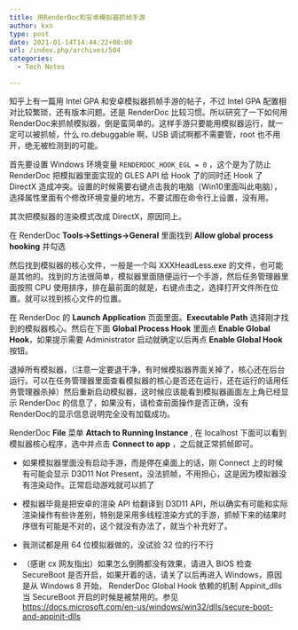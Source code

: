```yaml
---
title: 用RenderDoc和安卓模拟器抓帧手游
author: kxn
type: post
date: 2021-01-14T14:44:22+00:00
url: /index.php/archives/504
categories:
  - Tech Notes

---
```

知乎上有一篇用 Intel GPA 和安卓模拟器抓帧手游的帖子，不过 Intel GPA 配置相对比较繁琐，还有版本问题。还是 RenderDoc 比较习惯。所以研究了一下如何用RenderDoc来抓帧模拟器，倒是蛮简单的。这样手游只要能用模拟器运行，就一定可以被抓帧，什么 ro.debuggable 啊，USB 调试啊都不需要管，root 也不用开，绝无被检测到的可能。

首先要设置 Windows 环境变量 `RENDERDOC_HOOK_EGL = 0` ，这个是为了防止 RenderDoc 把模拟器里面实现的 GLES API 给 Hook 了的同时还 Hook 了 DirectX 造成冲突。设置的时候需要右键点击我的电脑（Win10里面叫此电脑），选择属性里面有个修改环境变量的地方。不要试图在命令行上设置，没有用。

其次把模拟器的渲染模式改成 DirectX，原因同上。

在 RenderDoc **Tools->Settings->General** 里面找到 **Allow global process hooking** 并勾选

然后找到模拟器的核心文件，一般是一个叫 XXXHeadLess.exe 的文件，也可能是其他的。找到的方法很简单，模拟器里面随便运行一个手游，然后任务管理器里面按照 CPU 使用排序，排在最前面的就是，右键点击之，选择打开文件所在位置。就可以找到核心文件的位置。

在 RenderDoc 的 **Launch Application** 页面里面。**Executable Path** 选择刚才找到的模拟器核心。然后在下面 **Global Process Hook** 里面点 **Enable Global Hook**，如果提示需要 Administrator 启动就确定以后再点 **Enable Global Hook** 按钮。

退掉所有模拟器，（注意一定要退干净，有时候模拟器界面关掉了，核心还在后台运行。可以在任务管理器里面查看模拟器的核心是否还在运行，还在运行的话用任务管理器杀掉）然后重新启动模拟器，这时候应该能看到模拟器画面左上角已经显示 RenderDoc 的信息了，如果没有，请检查前面操作是否正确，没有RenderDoc的显示信息说明完全没有加载成功。

RenderDoc **File** 菜单 **Attach to Running Instance** , 在 localhost 下面可以看到模拟器核心程序，选中并点击 **Connect to app** ，之后就正常抓帧即可。

  * 如果模拟器里面没有启动手游，而是停在桌面上的话，刚 Connect 上的时候有可能会显示 D3D11 Not Present，没法抓帧，不用担心，这是因为模拟器没有渲染动作。正常启动游戏就可以抓了

  * 模拟器毕竟是把安卓的渲染 API 给翻译到 D3D11 API，所以确实有可能和实际渲染操作有些许差别，特别是采用多线程渲染方式的手游，抓帧下来的结果时序很有可能是不对的，这个就没有办法了，就当个补充好了。

  * 我测试都是用 64 位模拟器做的，没试验 32 位的行不行

  * （感谢 cx 网友指出）如果怎么倒腾都没有效果，请进入 BIOS 检查 SecureBoot 是否开启，如果开着的话，请关了以后再进入 Windows，原因是从 Windows 8 开始， RenderDoc Global Hook 依赖的机制 Appinit_dlls 当 SecureBoot 开启的时候是被禁用的。参见 <a href="https://docs.microsoft.com/en-us/windows/win32/dlls/secure-boot-and-appinit-dlls" rel="noopener" target="_blank"><a href="https://docs.microsoft.com/en-us/windows/win32/dlls/secure-boot-and-appinit-dlls">https://docs.microsoft.com/en-us/windows/win32/dlls/secure-boot-and-appinit-dlls</a></a>